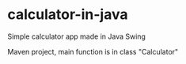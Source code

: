 # calculator-in-java
Simple calculator app made in Java Swing

Maven project, main function is in class "Calculator"
